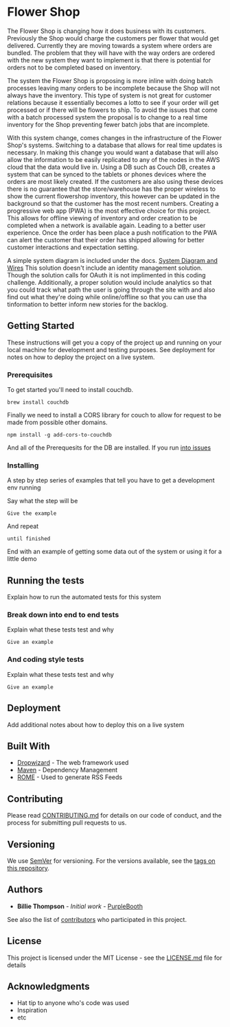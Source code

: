 # Flower Shop
 
The Flower Shop is changing how it does business with its customers. Previously the Shop would charge the customers per flower that would get delivered. Currently they are moving towards a system where orders are bundled. The problem that they will have with the way orders are ordered with the new system they want to implement is that there is potential for orders not to be completed based on inventory. 
 
The system the Flower Shop is proposing is more inline with doing batch processes leaving many orders to be incomplete because the Shop will not always have the inventory. This type of system is not great for customer relations because it essentially becomes a lotto to see if your order will get processed or if there will be flowers to ship. To avoid the issues that come with a batch processed system the proposal is to change to a real time inventory for the Shop preventing fewer batch jobs that are incomplete. 
 
With this system change, comes changes in the infrastructure of the Flower Shop's systems. Switching to a database that allows for real time updates is necessary. In making this change you would want a database that will also allow the information to be easily replicated to any of the nodes in the AWS cloud that the data would live in. Using a DB such as Couch DB, creates a system that can be synced to the tablets or phones devices where the orders are most likely created. If the customers are also using these devices there is no guarantee that the store/warehouse has the proper wireless to show the current flowershop inventory, this however can be updated in the background so that the customer has the most recent numbers. Creating a progressive web app (PWA) is the most effective choice for this project. This allows for offline viewing of inventory and order creation to be completed when a network is available again. Leading to a better user experience. Once the order has been place a push notification to the PWA can alert the customer that their order has shipped allowing for better customer interactions and expectation setting.  

A simple system diagram is included under the docs. [System Diagram and Wires](docs/system_diagram.pdf) This solution doesn't include
an identity management solution. Though the solution calls for OAuth it is not implimented in this coding challenge. Additionally, a proper solution would include analytics so that you could track what path the user is going through the site with and also find out what they're doing while online/offline so that you can use tha tinformation to better inform new stories for the backlog. 


## Getting Started

These instructions will get you a copy of the project up and running on your local machine for development and testing purposes. See deployment for notes on how to deploy the project on a live system.

### Prerequisites

To get started you'll need to install couchdb.

```
brew install couchdb
```


Finally we need to install a CORS library for couch to allow for request to be made from possible other domains.
```
npm install -g add-cors-to-couchdb
```


And all of the Prerequesits for the DB are installed. If you run [into issues](https://pouchdb.com/guides/setup-couchdb.html)


### Installing

A step by step series of examples that tell you have to get a development env running

Say what the step will be

```
Give the example
```

And repeat

```
until finished
```

End with an example of getting some data out of the system or using it for a little demo

## Running the tests

Explain how to run the automated tests for this system

### Break down into end to end tests

Explain what these tests test and why

```
Give an example
```

### And coding style tests

Explain what these tests test and why

```
Give an example
```

## Deployment

Add additional notes about how to deploy this on a live system

## Built With

* [Dropwizard](http://www.dropwizard.io/1.0.2/docs/) - The web framework used
* [Maven](https://maven.apache.org/) - Dependency Management
* [ROME](https://rometools.github.io/rome/) - Used to generate RSS Feeds

## Contributing

Please read [CONTRIBUTING.md](https://gist.github.com/PurpleBooth/b24679402957c63ec426) for details on our code of conduct, and the process for submitting pull requests to us.

## Versioning

We use [SemVer](http://semver.org/) for versioning. For the versions available, see the [tags on this repository](https://github.com/your/project/tags). 

## Authors

* **Billie Thompson** - *Initial work* - [PurpleBooth](https://github.com/PurpleBooth)

See also the list of [contributors](https://github.com/your/project/contributors) who participated in this project.

## License

This project is licensed under the MIT License - see the [LICENSE.md](LICENSE.md) file for details

## Acknowledgments

* Hat tip to anyone who's code was used
* Inspiration
* etc
